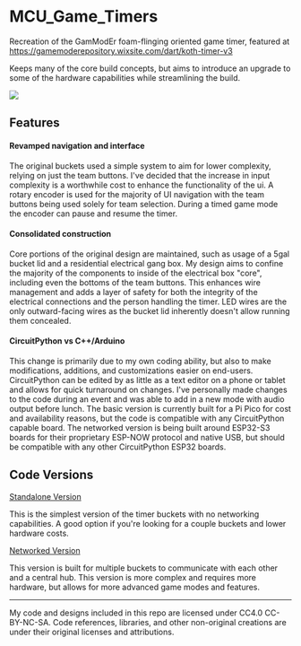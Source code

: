 # MCU_Game_Timers
Recreation of the GamModEr foam-flinging oriented game timer, featured at https://gamemoderepository.wixsite.com/dart/koth-timer-v3

Keeps many of the core build concepts, but aims to introduce an upgrade to some of the hardware capabilities while streamlining the build.

![](https://i.imgur.com/xyAUXBF.jpg)

## Features
#### Revamped navigation and interface
The original buckets used a simple system to aim for lower complexity, relying on just the team buttons. I've decided that the increase in input complexity is a worthwhile cost to enhance the functionality of the ui. A rotary encoder is used for the majority of UI navigation with the team buttons being used solely for team selection. During a timed game mode the encoder can pause and resume the timer.

#### Consolidated construction
Core portions of the original design are maintained, such as usage of a 5gal bucket lid and a residential electrical gang box. My design aims to confine the majority of the components to inside of the electrical box "core", including even the bottoms of the team buttons. This enhances wire management and adds a layer of safety for both the integrity of the electrical connections and the person handling the timer. LED wires are the only outward-facing wires as the bucket lid inherently doesn't allow running them concealed.

#### CircuitPython vs C++/Arduino
This change is primarily due to my own coding ability, but also to make modifications, additions, and customizations easier on end-users. CircuitPython can be edited by as little as a text editor on a phone or tablet and allows for quick turnaround on changes. I've personally made changes to the code during an event and was able to add in a new mode with audio output before lunch. The basic version is currently built for a Pi Pico for cost and availability reasons, but the code is compatible with any CircuitPython capable board. The networked version is being built around ESP32-S3 boards for their proprietary ESP-NOW protocol and native USB, but should be compatible with any other CircuitPython ESP32 boards. 


## Code Versions
[Standalone Version](buckets_standalone/README.md)

This is the simplest version of the timer buckets with no networking capabilities. A good option if you're looking for a couple buckets and lower hardware costs.

[Networked Version](buckets_networked/README.md)

This version is built for multiple buckets to communicate with each other and a central hub. This version is more complex and requires more hardware, but allows for more advanced game modes and features.

---
My code and designs included in this repo are licensed under CC4.0 CC-BY-NC-SA.
Code references, libraries, and other non-original creations are under their original licenses and attributions.